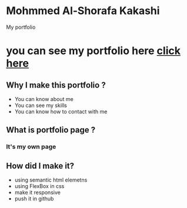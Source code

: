 # Mohmmed Al-Shorafa Kakashi

My portfolio

# you can see my portfolio here [click here](https://gsg-cf05.github.io/Mohmmed-Al-shorafa--Kakashi/)

## Why I make this portfolio ?

- You can know about me
- You can see my skills
- You can know how to contact with me

## What is portfolio page ?

### It's my own page

## How did I make it?

- using semantic html elemetns
- using FlexBox in css
- make it responsive
- push it in github
